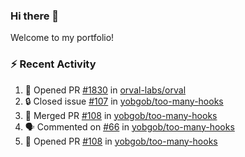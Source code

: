 ### Hi there 👋
Welcome to my portfolio!

### ⚡ Recent Activity
<!--START_SECTION:activity-->
1. 💪 Opened PR [#1830](https://github.com/orval-labs/orval/pull/1830) in [orval-labs/orval](https://github.com/orval-labs/orval)
2. 🔒 Closed issue [#107](https://github.com/yobgob/too-many-hooks/issues/107) in [yobgob/too-many-hooks](https://github.com/yobgob/too-many-hooks)
3. 🎉 Merged PR [#108](https://github.com/yobgob/too-many-hooks/pull/108) in [yobgob/too-many-hooks](https://github.com/yobgob/too-many-hooks)
4. 🗣 Commented on [#66](https://github.com/yobgob/too-many-hooks/issues/66#issuecomment-2506920991) in [yobgob/too-many-hooks](https://github.com/yobgob/too-many-hooks)
5. 💪 Opened PR [#108](https://github.com/yobgob/too-many-hooks/pull/108) in [yobgob/too-many-hooks](https://github.com/yobgob/too-many-hooks)
<!--END_SECTION:activity-->

